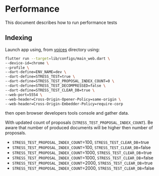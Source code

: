 # Performance

This document describes how to run performance tests

## Indexing

Launch app using, from [voices](../apps/voices) directory using:

```bash
flutter run --target=lib/configs/main_web.dart \
--device-id=chrome \
--profile \
--dart-define=ENV_NAME=dev \
--dart-define=STRESS_TEST=true \
--dart-define=STRESS_TEST_PROPOSAL_INDEX_COUNT=0 \
--dart-define=STRESS_TEST_DECOMPRESSED=false \
--dart-define=STRESS_TEST_CLEAR_DB=true \
--web-port=5554 \
--web-header=Cross-Origin-Opener-Policy=same-origin \
--web-header=Cross-Origin-Embedder-Policy=require-corp
```

then open browser developers tools console and gather data.

With updated count of proposals (`STRESS_TEST_PROPOSAL_INDEX_COUNT`).
Be aware that number of produced documents will be higher then number of proposals.

* `STRESS_TEST_PROPOSAL_INDEX_COUNT`=100, `STRESS_TEST_CLEAR_DB`=true
* `STRESS_TEST_PROPOSAL_INDEX_COUNT`=100, `STRESS_TEST_CLEAR_DB`=false
* `STRESS_TEST_PROPOSAL_INDEX_COUNT`=1000, `STRESS_TEST_CLEAR_DB`=true
* `STRESS_TEST_PROPOSAL_INDEX_COUNT`=1000, `STRESS_TEST_CLEAR_DB`=false
* `STRESS_TEST_PROPOSAL_INDEX_COUNT`=2000, `STRESS_TEST_CLEAR_DB`=true
* `STRESS_TEST_PROPOSAL_INDEX_COUNT`=2000, `STRESS_TEST_CLEAR_DB`=false
